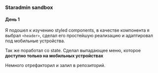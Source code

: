### Staradmin sandbox

#### День 1

Я подошел к изучению styled components, в качестве компонента я выбрал `<header>`, сделал его простейшую реализацию и адаптировал под мобильные устройства.

Так же поработал со state. Сделал выпадающее меню, которое <b> доступно только на мобильных устройствах </b>

Немного отрефакторил и залил в репозиторий.
